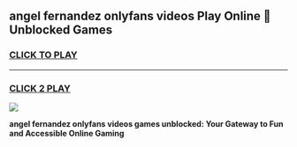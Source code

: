 
## angel fernandez onlyfans videos Play Online 👋 Unblocked Games
<h3>
<a href="https://premium.freeplayer.one?title=angel_fernandez_onlyfans_videos&ref=19F">CLICK TO PLAY</a></h3>
<hr>

<h3>
<a href="https://premium.freeplayer.one?title=angel_fernandez_onlyfans_videos&ref=19F">CLICK 2 PLAY</a>
  
</h3>

<a href="https://premium.freeplayer.one?title=angel_fernandez_onlyfans_videos&ref=19F"><img src="https://clearcache.store/games.png"></a>


**angel fernandez onlyfans videos games unblocked: Your Gateway to Fun and Accessible Online Gaming**
